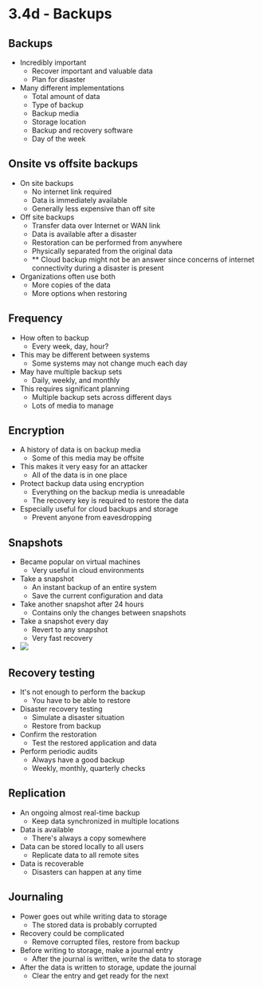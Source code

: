 # 3.4d - Backups
## Backups
- Incredibly important
	- Recover important and valuable data
	- Plan for disaster
- Many different implementations
	- Total amount of data
	- Type of backup
	- Backup media
	- Storage location
	- Backup and recovery software
	- Day of the week
## Onsite vs offsite backups
- On site backups
	- No internet link required
	- Data is immediately available
	- Generally less expensive than off site
- Off site backups
	- Transfer data over Internet or WAN link
	- Data is available after a disaster
	- Restoration can be performed from anywhere
	- Physically separated from the original data
	- ** Cloud backup might not be an answer since concerns of internet connectivity during a disaster is present
- Organizations often use both
	- More copies of the data
	- More options when restoring
## Frequency
- How often to backup
	- Every week, day, hour?
- This may be different between systems
	- Some systems may not change much each day
- May have multiple backup sets
	- Daily, weekly, and monthly
- This requires significant planning
	- Multiple backup sets across different days
	- Lots of media to manage
## Encryption
- A history of data is on backup media
	- Some of this media may be offsite
- This makes it very easy for an attacker
	- All of the data is in one place
- Protect backup data using encryption
	- Everything on the backup media is unreadable
	- The recovery key is required to restore the data
- Especially useful for cloud backups and storage
	- Prevent anyone from eavesdropping
## Snapshots
- Became popular on virtual machines
	- Very useful in cloud environments
- Take a snapshot
	- An instant backup of an entire system
	- Save the current configuration and data
- Take another snapshot after 24 hours
	- Contains only the changes between snapshots
- Take a snapshot every day
	- Revert to any snapshot
	- Very fast recovery
- ![](Pasted%20image%2020240916192837.png)
## Recovery testing
- It's not enough to perform the backup
	- You have to be able to restore
- Disaster recovery testing
	- Simulate a disaster situation
	- Restore from backup
- Confirm the restoration
	- Test the restored application and data
- Perform periodic audits
	- Always have a good backup
	- Weekly, monthly, quarterly checks
## Replication
- An ongoing almost real-time backup
	- Keep data synchronized in multiple locations
- Data is available
	- There's always a copy somewhere
- Data can be stored locally to all users
	- Replicate data to all remote sites
- Data is recoverable
	- Disasters can happen at any time
## Journaling
- Power goes out while writing data to storage
	- The stored data is probably corrupted
- Recovery could be complicated
	- Remove corrupted files, restore from backup
- Before writing to storage, make a journal entry
	- After the journal is written, write the data to storage
- After the data is written to storage, update the journal
	- Clear the entry and get ready for the next
